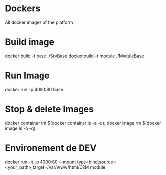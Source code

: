 # Dockers
All docker images of the platform

# Build image
docker build -t base ./SrvBase
docker build -t module ./ModuleBase

# Run Image
docker run -p 4000:80 base

# Stop & delete Images
docker container rm $(docker container ls -a -q); docker image rm $(docker image ls -a -q)

# Environement de DEV
docker run -it -p 4000:80 --mount type=bind,source=<your_path>,target=/var/www/html/C2M module